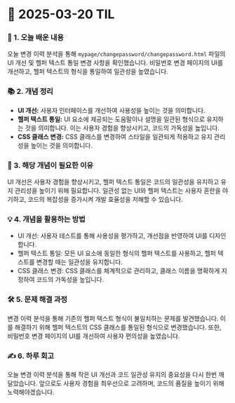 # 📅 2025-03-20 TIL

### 📖 1. 오늘 배운 내용

오늘 변경 이력 분석을 통해 `mypage/changepassword/changepassword.html` 파일의 UI 개선 및 헬퍼 텍스트 통일 변경 사항을 확인했습니다. 비밀번호 변경 페이지의 UI를 개선하고, 헬퍼 텍스트의 형식을 통일하여 일관성을 높였습니다.

### 📚 2. 개념 정리

*   **UI 개선:** 사용자 인터페이스를 개선하여 사용성을 높이는 것을 의미합니다.
*   **헬퍼 텍스트 통일:** UI 요소에 제공되는 도움말이나 설명을 일관된 형식으로 유지하는 것을 의미합니다. 이는 사용자 경험을 향상시키고, 코드의 가독성을 높입니다.
*   **CSS 클래스 변경:** CSS 클래스를 변경하여 스타일을 일관되게 적용하고 유지 관리성을 높이는 것을 의미합니다.

### 🤔 3. 해당 개념이 필요한 이유

UI 개선은 사용자 경험을 향상시키고, 헬퍼 텍스트 통일은 코드의 일관성을 유지하고 유지 관리성을 높이기 위해 필요합니다.  일관성 없는 UI와 헬퍼 텍스트는 사용자 혼란을 야기하고, 코드의 복잡성을 증가시켜 개발 효율성을 저해할 수 있습니다.

### 💡 4. 개념을 활용하는 방법

*   UI 개선: 사용자 테스트를 통해 사용성을 평가하고, 개선점을 반영하여 UI를 디자인합니다.
*   헬퍼 텍스트 통일: 모든 UI 요소에 동일한 형식의 헬퍼 텍스트를 사용하고, 헬퍼 텍스트를 변경할 때는 일관성을 유지합니다.
*   CSS 클래스 변경: CSS 클래스를 체계적으로 관리하고, 클래스 이름을 명확하게 지정하여 코드의 가독성을 높입니다.

### 🛠️ 5. 문제 해결 과정

변경 이력 분석을 통해 기존의 헬퍼 텍스트 형식이 불일치하는 문제를 발견했습니다. 이를 해결하기 위해 헬퍼 텍스트의 CSS 클래스를 통일된 형식으로 변경했습니다. 또한, 비밀번호 변경 페이지의 UI를 개선하여 사용자 편의성을 높였습니다.

### ✍️ 6. 하루 회고

오늘 변경 이력 분석을 통해 작은 UI 개선과 코드 일관성 유지의 중요성을 다시 한번 깨달았습니다. 앞으로도 사용자 경험을 최우선으로 고려하며, 코드의 품질을 높이기 위해 노력해야겠습니다.